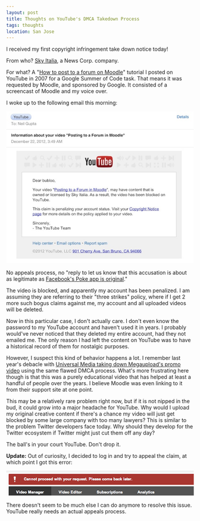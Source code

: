 ```yaml
---
layout: post
title: Thoughts on YouTube's DMCA Takedown Process
tags: thoughts
location: San Jose
---
```


I received my first copyright infringement take down notice today! 

From who? [Sky Italia](http://en.wikipedia.org/wiki/Sky_Italia), a News Corp. company. 

For what? A "[How to post to a forum on Moodle](http://www.youtube.com/watch?v=OkX0lY_MoOE)" tutorial I posted on YouTube in 2007 for a Google Summer of Code task. That means it was requested by Moodle, and sponsored by Google. It consisted of a screencast of Moodle and my voice over.

I woke up to the following email this morning:

[![YouTube take down notice](/post_files/youtube_thumb.jpg)](/post_files/youtube.jpg)

No appeals process, no "reply to let us know that this accusation is about as legitimate as [Facebook's Poke app is original](http://techcrunch.com/2012/12/21/facebook-poke-vs-snapchat-what-is-the-difference/)."

The video is blocked, and apparently my account has been penalized. I am assuming they are referring to their "three strikes" policy, where if I get 2 more such bogus claims against me, my account and all uploaded videos will be deleted.

Now in this particular case, I don't actually care. I don't even know the password to my YouTube account and haven't used it in years. I probably would've never noticed that they deleted my entire account, had they not emailed me. The only reason I had left the content on YouTube was to have a historical record of them for nostalgic purposes.

However, I suspect this kind of behavior happens a lot. I remember last year's debacle with [Universal Media taking down Megaupload's promo video](http://news.cnet.com/8301-27080_3-57344570-245/mystery-surrounds-universals-takedown-of-megaupload-youtube-video/) using the same flawed DMCA process. What's more frustrating here though is that this was a purely educational video that has helped at least a handful of people over the years. I believe Moodle was even linking to it from their support site at one point.

This may be a relatively rare problem right now, but if it is not nipped in the bud, it could grow into a major headache for YouTube. Why would I upload my original creative content if there's a chance my video will just get blocked by some large company with too many lawyers? This is similar to the problem Twitter developers face today. Why should they develop for the Twitter ecosystem if Twitter might just cut them off any day?

The ball's in your court YouTube. Don't drop it.

**Update:** Out of curiosity, I decided to log in and try to appeal the claim, at which point I got this error:

![YouTube Error](/post_files/youtube_error.png)

There doesn't seem to be much else I can do anymore to resolve this issue. YouTube really needs an actual appeals process.